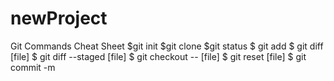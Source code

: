 # newProject
Git Commands Cheat Sheet
$git init
$git clone
$git status
$ git add
$ git diff [file]
$ git diff --staged [file]
$ git checkout -- [file]
$ git reset [file]
$ git commit -m

